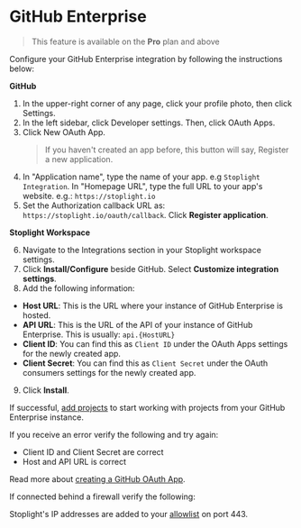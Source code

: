 # GitHub Enterprise

> This feature is available on the **Pro** plan and above

Configure your GitHub Enterprise integration by following the instructions below:

**GitHub**

1. In the upper-right corner of any page, click your profile photo, then click Settings.
2. In the left sidebar, click Developer settings. Then, click OAuth Apps.
3. Click New OAuth App.
   > If you haven't created an app before, this button will say, Register a new application.
4. In "Application name", type the name of your app. e.g `Stoplight Integration`. In "Homepage URL", type the full URL to your app's website. e.g.: `https://stoplight.io`
5. Set the Authorization callback URL as: `https://stoplight.io/oauth/callback`. Click **Register application**.

**Stoplight Workspace**

6. Navigate to the Integrations section in your Stoplight workspace settings.
7. Click **Install/Configure** beside GitHub. Select **Customize integration settings**.
8. Add the following information:

- **Host URL**: This is the URL where your instance of GitHub Enterprise is hosted.
- **API URL**: This is the URL of the API of your instance of GitHub Enterprise. This is usually: `api.{HostURL}`
- **Client ID**: You can find this as `Client ID` under the OAuth Apps settings for the newly created app.
- **Client Secret**: You can find this as `Client Secret` under the OAuth consumers settings for the newly created app.

9. Click **Install**.

If successful, [add projects](../b.adding-projects.md) to start working with projects from your GitHub Enterprise instance.

If you receive an error verify the following and try again:

- Client ID and Client Secret are correct
- Host and API URL is correct

Read more about [creating a GitHub OAuth App](https://developer.github.com/apps/building-oauth-apps/creating-an-oauth-app/).

If connected behind a firewall verify the following:

Stoplight's IP addresses are added to your [allowlist](../../c.troubleshooting.md#how-do-i-allow-stoplight-to-access-an-internal-git-provider) on port 443.

